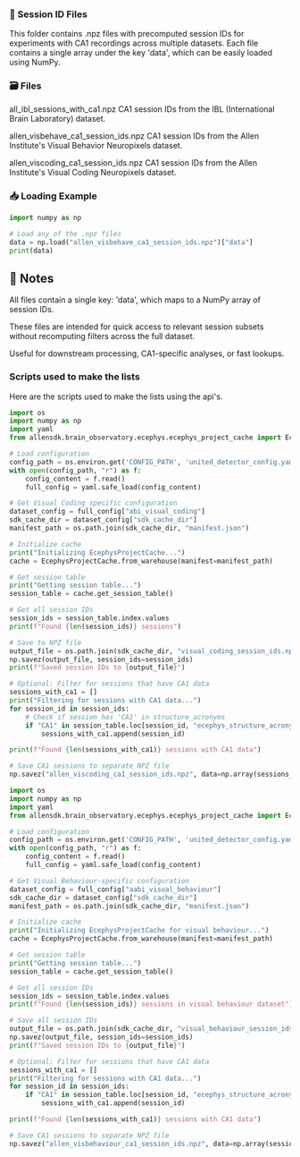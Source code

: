 
### 📁 Session ID Files
This folder contains .npz files with precomputed session IDs for experiments with CA1 recordings across multiple datasets. Each file contains a single array under the key 'data', which can be easily loaded using NumPy.

### 🗃️ Files
all_ibl_sessions_with_ca1.npz
CA1 session IDs from the IBL (International Brain Laboratory) dataset.

allen_visbehave_ca1_session_ids.npz
CA1 session IDs from the Allen Institute's Visual Behavior Neuropixels dataset.

allen_viscoding_ca1_session_ids.npz
CA1 session IDs from the Allen Institute's Visual Coding Neuropixels dataset.

### 📥 Loading Example
```python
import numpy as np

# Load any of the .npz files
data = np.load("allen_visbehave_ca1_session_ids.npz")["data"]
print(data)
```

## 📌 Notes
All files contain a single key: 'data', which maps to a NumPy array of session IDs.

These files are intended for quick access to relevant session subsets without recomputing filters across the full dataset.

Useful for downstream processing, CA1-specific analyses, or fast lookups.

### Scripts used to make the lists

Here are the scripts used to make the lists using the api's.

```python
import os
import numpy as np
import yaml
from allensdk.brain_observatory.ecephys.ecephys_project_cache import EcephysProjectCache

# Load configuration
config_path = os.environ.get('CONFIG_PATH', 'united_detector_config.yaml')
with open(config_path, "r") as f:
    config_content = f.read()
    full_config = yaml.safe_load(config_content)

# Get Visual Coding specific configuration
dataset_config = full_config["abi_visual_coding"]
sdk_cache_dir = dataset_config["sdk_cache_dir"]
manifest_path = os.path.join(sdk_cache_dir, "manifest.json")

# Initialize cache
print("Initializing EcephysProjectCache...")
cache = EcephysProjectCache.from_warehouse(manifest=manifest_path)

# Get session table
print("Getting session table...")
session_table = cache.get_session_table()

# Get all session IDs
session_ids = session_table.index.values
print(f"Found {len(session_ids)} sessions")

# Save to NPZ file
output_file = os.path.join(sdk_cache_dir, "visual_coding_session_ids.npz")
np.savez(output_file, session_ids=session_ids)
print(f"Saved session IDs to {output_file}")

# Optional: Filter for sessions that have CA1 data
sessions_with_ca1 = []
print("Filtering for sessions with CA1 data...")
for session_id in session_ids:
    # Check if session has 'CA1' in structure_acronyms
    if "CA1" in session_table.loc[session_id, "ecephys_structure_acronyms"]:
        sessions_with_ca1.append(session_id)

print(f"Found {len(sessions_with_ca1)} sessions with CA1 data")

# Save CA1 sessions to separate NPZ file
np.savez("allen_viscoding_ca1_session_ids.npz", data=np.array(sessions_with_ca1))
```

```python
import os
import numpy as np
import yaml
from allensdk.brain_observatory.ecephys.ecephys_project_cache import EcephysProjectCache

# Load configuration
config_path = os.environ.get('CONFIG_PATH', 'united_detector_config.yaml')
with open(config_path, "r") as f:
    config_content = f.read()
    full_config = yaml.safe_load(config_content)

# Get Visual Behaviour-specific configuration
dataset_config = full_config["aabi_visual_behaviour"]
sdk_cache_dir = dataset_config["sdk_cache_dir"]
manifest_path = os.path.join(sdk_cache_dir, "manifest.json")

# Initialize cache
print("Initializing EcephysProjectCache for visual behaviour...")
cache = EcephysProjectCache.from_warehouse(manifest=manifest_path)

# Get session table
print("Getting session table...")
session_table = cache.get_session_table()

# Get all session IDs
session_ids = session_table.index.values
print(f"Found {len(session_ids)} sessions in visual behaviour dataset")

# Save all session IDs
output_file = os.path.join(sdk_cache_dir, "visual_behaviour_session_ids.npz")
np.savez(output_file, session_ids=session_ids)
print(f"Saved session IDs to {output_file}")

# Optional: Filter for sessions that have CA1 data
sessions_with_ca1 = []
print("Filtering for sessions with CA1 data...")
for session_id in session_ids:
    if "CA1" in session_table.loc[session_id, "ecephys_structure_acronyms"]:
        sessions_with_ca1.append(session_id)

print(f"Found {len(sessions_with_ca1)} sessions with CA1 data")

# Save CA1 sessions to separate NPZ file
np.savez("allen_visbehaviour_ca1_session_ids.npz", data=np.array(sessions_with_ca1))
```
